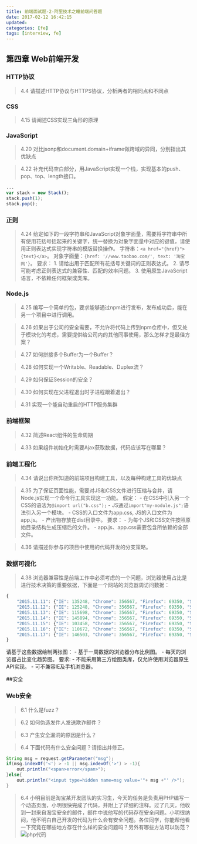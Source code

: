 ```yaml
---
title: 前端面试题-2-阿里技术之瞳前端问答题
date: 2017-02-12 16:42:15
updated: 
categories: [fe]
tags: [interview, fe]
---
```

## 第四章 Web前端开发
### HTTP协议
> 4.4 请描述HTTP协议与HTTPS协议，分析两者的相同点和不同点


### CSS
> 4.15 请阐述CSS实现三角形的原理


### JavaScript
> 4.20 对比jsonp和document.domain+iframe做跨域的异同，分别指出其优缺点

> 4.22 补充代码空白部分，用JavaScript实现一个栈，实现基本的push、pop、top、length接口。
```js
...
var stack = new Stack();
stack.push(1);
stack.pop();
```

### 正则
> 4.24 给定如下的一段字符串和JavaScript对象字面量，需要将字符串中所有使用花括号括起来的关键字，统一替换为对象字面量中对应的键值，请使用正则表达式实现字符串的模版替换操作。
字符串：`<a href="{href}">{text}</a>`。
对象字面量：`{href: '//www.taobao.com/', text: '淘宝网'}`。
要求：
    1. 请给出用于匹配所有花括号关键词的正则表达式。
    2. 请尽可能考虑正则表达式的兼容性、匹配的效率问题。
    3. 使用原生JavaScript语言，不依赖任何框架或类库。


### Node.js
> 4.25 编写一个简单的包，要求能够通过npm进行发布，发布成功后，能在另一个项目中进行调用。

> 4.26 如果出于公司的安全需要，不允许将代码上传到npm仓库中，但又处于模块化的考虑，需要提供给公司内的其他同事使用，那么怎样才是最佳方案？

> 4.27 如何拼接多个Buffer为一个Buffer？

> 4.28 如何实现一个Writable、Readable、Duplex流？

> 4.29 如何保证Session的安全？

> 4.30 如何实现在父进程退出时子进程跟着退出？

> 4.31 实现一个能自动重启的HTTP服务集群

### 前端框架
> 4.32 简述React组件的生命周期

> 4.33 如果组件初始化时需要Ajax获取数据，代码应该写在哪里？

### 前端工程化
> 4.34 请说出你所知道的前端项目构建工具，以及每种构建工具的优缺点

> 4.35 为了保证页面性能，需要对JS和CSS文件进行压缩与合并，请Node.js实现一个命令行工具实现这一功能。
假定：
    - 在CSS中引入另一个CSS的语法为`@import url("b.css");`
    - JS通过`import"my-module.js";`语法引入另一个模块。
    - CSS的入口文件为app.css, JS的入口文件为app.js。
    - 产出物存放在dist目录中。
要求：
    - 为每个JS和CSS文件按照原始目录结构生成压缩后的文件。
    - app.js、app.css需要包含所依赖的全部文件。

> 4.36 请描述你参与的项目中使用的代码开发的分支策略。

### 数据可视化
> 4.38 浏览器兼容性是前端工作中必须考虑的一个问题，浏览器使用占比是进行技术决策的重要依据，下面是一个网站的浏览器周访问数据：
```js
{
    "2015.11.11": {"IE": 135248, "Chrome": 356567, "Firefox": 69350, "Safri": "32876"},
    "2015.11.12": {"IE": 125248, "Chrome": 356567, "Firefox": 69350, "Safri": "32876"},
    "2015.11.13": {"IE": 115698, "Chrome": 356567, "Firefox": 69350, "Safri": "32876"},
    "2015.11.14": {"IE": 145894, "Chrome": 356567, "Firefox": 69350, "Safri": "32876"},
    "2015.11.15": {"IE": 103458, "Chrome": 356567, "Firefox": 69350, "Safri": "32876"},
    "2015.11.16": {"IE": 110672, "Chrome": 356567, "Firefox": 69350, "Safri": "32876"},
    "2015.11.17": {"IE": 146503, "Chrome": 356567, "Firefox": 69350, "Safri": "32876"}
}
```
请基于这些数据绘制两张图：
    - 基于一周数据的浏览器分布比例图。
    - 每天的浏览器占比变化趋势图。
要求:
    - 不能采用第三方绘图类库，仅允许使用浏览器原生API实现。
    - 可不兼容IE及手机浏览器。

##安全
### Web安全
> 6.1 什么是fuzz？

> 6.2 如何伪造发件人发送欺诈邮件？

> 6.3 产生安全漏洞的原因是什么？

> 6.4 下面代码有什么安全问题？请指出并修正。
```java
String msg = request.getParameter("msg");
if(msg.indexOf('<') > -1 || msg.indexOf('>') > -1){
    out.println("<span>error</span>");
}else{
    out.println("<input type=hidden name=msg value='"+ msg +"' />");
}
```

> 6.4 小明目前是淘宝某开发团队的实习生，今天的任务是负责用PHP编写一个动态页面，小明很快完成了代码，并附上了详细的注释。过了几天，他收到一封来自淘宝安全的邮件，邮件中说他写的代码存在安全问题。小明很纳闷，他不明白自己开发的代码为什么会有安全问题。各位同学，你能帮他看一下究竟在哪些地方存在什么样的安全问题吗？另外有哪些方法可以防范？
![php代码](1.png)